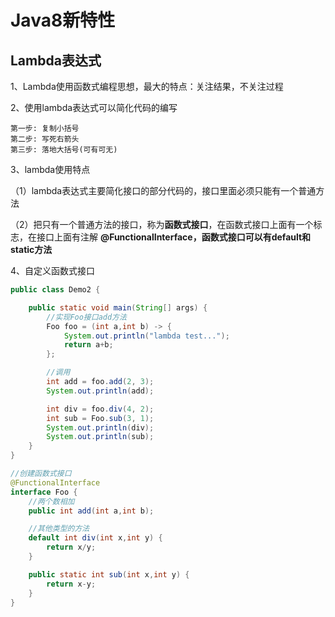 # Java8新特性

## Lambda表达式

1、Lambda使用函数式编程思想，最大的特点：关注结果，不关注过程

2、使用lambda表达式可以简化代码的编写

```properties
第一步: 复制小括号
第二步: 写死右箭头
第三步: 落地大括号(可有可无)
```

3、lambda使用特点

（1）lambda表达式主要简化接口的部分代码的，接口里面必须只能有一个普通方法

（2）把只有一个普通方法的接口，称为**函数式接口**，在函数式接口上面有一个标志，在接口上面有注解 **@FunctionalInterface，函数式接口可以有default和static方法**

4、自定义函数式接口

```java
public class Demo2 {

    public static void main(String[] args) {
        //实现Foo接口add方法
        Foo foo = (int a,int b) -> {
            System.out.println("lambda test...");
            return a+b;
        };

        //调用
        int add = foo.add(2, 3);
        System.out.println(add);

        int div = foo.div(4, 2);
        int sub = Foo.sub(3, 1);
        System.out.println(div);
        System.out.println(sub);
    }
}

//创建函数式接口
@FunctionalInterface
interface Foo {
    //两个数相加
    public int add(int a,int b);

    //其他类型的方法
    default int div(int x,int y) {
        return x/y;
    }

    public static int sub(int x,int y) {
        return x-y;
    }
}
```









